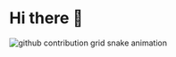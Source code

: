 # Hi there 👋

<!--
**kaiwangm/kaiwangm** is a ✨ _special_ ✨ repository because its `README.md` (this file) appears on your GitHub profile.

Here are some ideas to get you started:

- 🔭 I’m currently working on ...
- 🌱 I’m currently learning ...
- 👯 I’m looking to collaborate on ...
- 🤔 I’m looking for help with ...
- 💬 Ask me about ...
- 📫 How to reach me: ...
- 😄 Pronouns: ...
- ⚡ Fun fact: ...
-->

<picture>
  <source media="(prefers-color-scheme: dark)" srcset="https://raw.githubusercontent.com/kaiwangm/kaiwangm/output/github-contribution-grid-snake-dark.svg">
  <source media="(prefers-color-scheme: light)" srcset="https://raw.githubusercontent.com/kaiwangm/kaiwangm/output/github-contribution-grid-snake.svg">
  <img alt="github contribution grid snake animation" src="https://raw.githubusercontent.com/kaiwangm/kaiwangm/output/github-contribution-grid-snake.svg">
</picture>

<!--
# Gallery

<img src="https://raw.githubusercontent.com/kaiwangm/Engine/main/Docs/Screenshots/MotionMatching_Colored.png" width=880 />
-->
